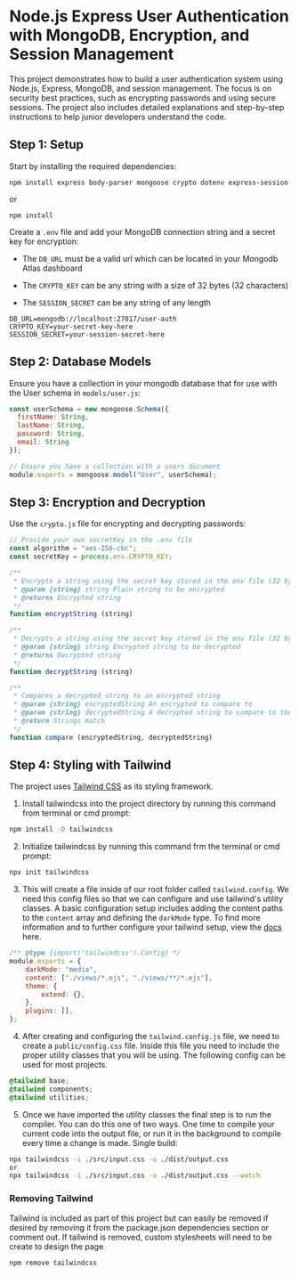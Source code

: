 # Node.js Express User Authentication with MongoDB, Encryption, and Session Management

This project demonstrates how to build a user authentication system using Node.js, Express, MongoDB, and session management. The focus is on security best practices, such as encrypting passwords and using secure sessions. The project also includes detailed explanations and step-by-step instructions to help junior developers understand the code.

## Step 1: Setup

Start by installing the required dependencies:

```
npm install express body-parser mongoose crypto dotenv express-session
```
or
```
npm install 
```

Create a `.env` file and add your MongoDB connection string and a secret key for encryption:

- The `DB_URL` must be a valid url which can be located in your Mongodb Atlas dashboard

- The `CRYPTO_KEY` can be any string with a size of 32 bytes (32 characters)

- The `SESSION_SECRET` can be any string of any length
```
DB_URL=mongodb://localhost:27017/user-auth
CRYPTO_KEY=your-secret-key-here
SESSION_SECRET=your-session-secret-here
```

## Step 2: Database Models

Ensure you have a collection in your mongodb database that for use with the User schema in `models/user.js`:

```javascript
const userSchema = new mongoose.Schema({
  firstName: String,
  lastName: String,
  password: String,
  email: String
});

// Ensure you have a collection with a users document
module.exports = mongoose.model("User", userSchema);
```

## Step 3: Encryption and Decryption

Use the  `crypto.js` file for encrypting and decrypting passwords:

```javascript
// Provide your own secretKey in the .env file
const algorithm = "aes-256-cbc";
const secretKey = process.env.CRYPTO_KEY; 

/**
 * Encrypts a string using the secret key stored in the env file (32 bytes max length)
 * @param {string} string Plain string to be encrypted
 * @returns Encrypted string
 */
function encryptString (string)

/**
 * Decrypts a string using the secret key stored in the env file (32 bytes max length)
 * @param {string} string Encrypted string to be decrypted 
 * @returns Decrypted string
 */
function decryptString (string)

/**
 * Compares a decrypted string to an encrypted string
 * @param {string} encryptedString An encrypted to compare to
 * @param {string} decryptedString A decrypted string to compare to the encrypted string
 * @return Strings match
 */
function compare (encryptedString, decryptedString)
```
## Step 4: Styling with Tailwind

The project uses [Tailwind CSS](https://tailwindcss.com/) as its styling framework.

1. Install tailwindcss into the project directory by running this command from terminal or cmd prompt:
```sh
npm install -D tailwindcss
```

2. Initialize tailwindcss by running this command frm the terminal or cmd prompt:
```sh
npx init tailwindcss
```

3. This will create a file inside of our root folder called `tailwind.config`. We need this config files so that we can configure and use tailwind's utility classes. A basic configuration setup includes adding the content paths to the `content` array and defining the `darkMode` type. To find more information and to further configure your tailwind setup, view the [docs](https://tailwindcss.com/docs/installation) here.
```js
/** @type {import('tailwindcss').Config} */
module.exports = {
    darkMode: "media",
    content: ["./views/*.ejs", "./views/**/*.ejs"],
    theme: {
        extend: {},
    },
    plugins: [],
};
```

4. After creating and configuring the `tailwind.config.js` file, we need to create a `public/config.css` file. Inside this file you need to include the proper utility classes that you will be using. The following config can be used for most projects.
```css
@tailwind base;
@tailwind components;
@tailwind utilities;
```

5. Once we have imported the utility classes the final step is to run the compiler. You can do this one of two ways. One time to compile your current code into the output file, or run it in the background to compile every time a change is made.
Single build:
```sh
npx tailwindcss -i ./src/input.css -o ./dist/output.css
or
npx tailwindcss -i ./src/input.css -o ./dist/output.css --watch
```

### Removing Tailwind

Tailwind is included as part of this project but can easily be removed if desired by removing it from the package.json dependencies section or comment out. If tailwind is removed, custom stylesheets will need to be create to design the page

```sh
npm remove tailwindcss
```